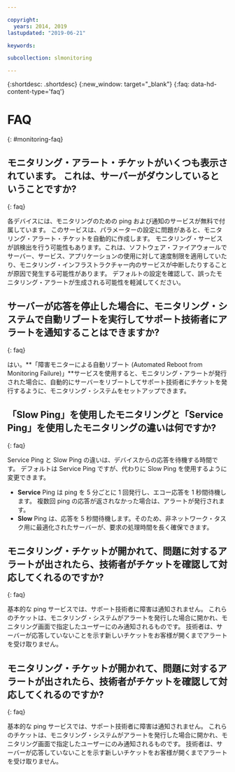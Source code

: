 ```yaml
---

copyright:
  years: 2014, 2019
lastupdated: "2019-06-21"

keywords:

subcollection: slmonitoring

---
```


{:shortdesc: .shortdesc}
{:new_window: target="_blank"}
{:faq: data-hd-content-type='faq'}

# FAQ
{: #monitoring-faq}

## モニタリング・アラート・チケットがいくつも表示されています。 これは、サーバーがダウンしているということですか?
{: faq}

各デバイスには、モニタリングのための ping および通知のサービスが無料で付属しています。 このサービスは、パラメーターの設定に問題があると、モニタリング・アラート・チケットを自動的に作成します。 モニタリング・サービスが誤検出を行う可能性もあります。これは、ソフトウェア・ファイアウォールでサーバー、サービス、アプリケーションの使用に対して速度制限を適用していたり、モニタリング・インフラストラクチャー内のサービスが中断したりすることが原因で発生する可能性があります。 デフォルトの設定を確認して、誤ったモニタリング・アラートが生成される可能性を軽減してください。

## サーバーが応答を停止した場合に、モニタリング・システムで自動リブートを実行してサポート技術者にアラートを通知することはできますか?
{: faq}

はい。**「障害モニターによる自動リブート (Automated Reboot from Monitoring Failure)」**サービスを使用すると、モニタリング・アラートが発行された場合に、自動的にサーバーをリブートしてサポート技術者にチケットを発行するように、モニタリング・システムをセットアップできます。

## 「Slow Ping」を使用したモニタリングと「Service Ping」を使用したモニタリングの違いは何ですか?
{: faq}

Service Ping と Slow Ping の違いは、デバイスからの応答を待機する時間です。 デフォルトは Service Ping ですが、代わりに Slow Ping を使用するように変更できます。

* **Service** Ping は ping を 5 分ごとに 1 回発行し、エコー応答を 1 秒間待機します。 複数回 ping の応答が返されなかった場合は、アラートが発行されます。
* **Slow** Ping は、応答を 5 秒間待機します。そのため、非ネットワーク・タスク用に最適化されたサーバーが、要求の処理時間を長く確保できます。


## モニタリング・チケットが開かれて、問題に対するアラートが出されたら、技術者がチケットを確認して対応してくれるのですか?
{: faq}

基本的な ping サービスでは、サポート技術者に障害は通知されません。 これらのチケットは、モニタリング・システムがアラートを発行した場合に開かれ、モニタリング画面で指定したユーザーにのみ通知されるものです。 技術者は、サーバーが応答していないことを示す新しいチケットをお客様が開くまでアラートを受け取りません。


## モニタリング・チケットが開かれて、問題に対するアラートが出されたら、技術者がチケットを確認して対応してくれるのですか?
{: faq}

基本的な ping サービスでは、サポート技術者に障害は通知されません。 これらのチケットは、モニタリング・システムがアラートを発行した場合に開かれ、モニタリング画面で指定したユーザーにのみ通知されるものです。 技術者は、サーバーが応答していないことを示す新しいチケットをお客様が開くまでアラートを受け取りません。

